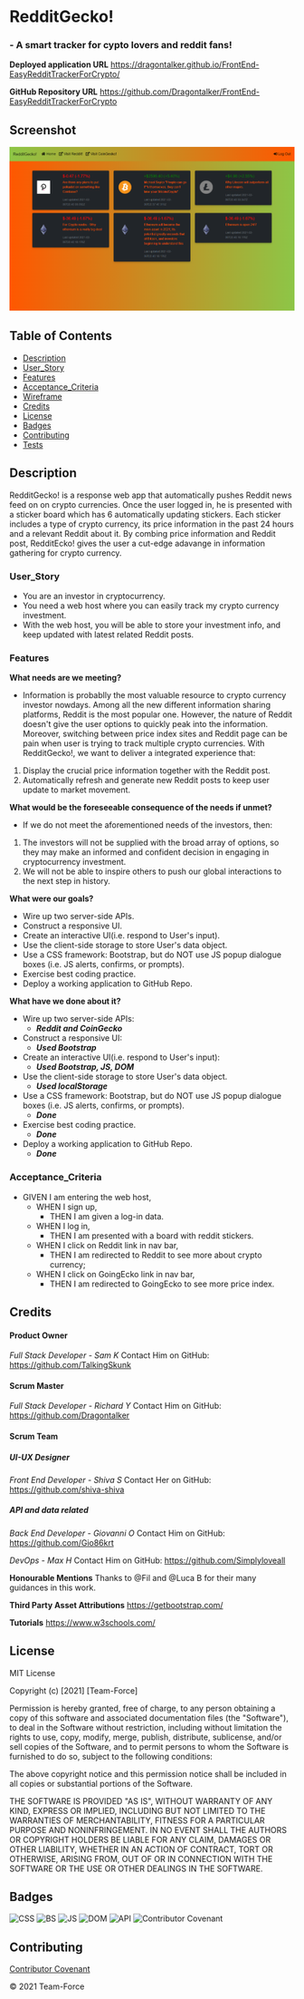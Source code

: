 # RedditGecko! 
### - A smart tracker for cypto lovers and reddit fans!

**Deployed application URL**
https://dragontalker.github.io/FrontEnd-EasyRedditTrackerForCrypto/

**GitHub Repository URL**
https://github.com/Dragontalker/FrontEnd-EasyRedditTrackerForCrypto

## Screenshot

![redditecko screenshot](./Assets/Image/screenshot.png)


## Table of Contents

* [Description](#description)
* [User_Story](#user_Story)
* [Features](#features)
* [Acceptance_Criteria](#acceptance_Criteria)
* [Wireframe](#wireframe)
* [Credits](#credits)
* [License](#license)
* [Badges](#badges)
* [Contributing](#contributing)
* [Tests](#tests)


## Description
RedditGecko! is a response web app that automatically pushes Reddit news feed on on crypto currencies. Once the user logged in, he is presented with a sticker board which has 6 automatically updating stickers. Each sticker includes a type of crypto currency, its price information in the past 24 hours and a relevant Reddit about it. By combing price information and Reddit post, RedditEcko! gives the user a cut-edge adavange in information gathering for crypto currency.

### User_Story

- You are an investor in cryptocurrency.
- You need a web host where you can easily track my crypto currency investment.
- With the web host, you will be able to store your investment info, and keep updated with latest related Reddit posts.


### Features

**What needs are we meeting?**
- Information is probablly the most valuable resource to crypto currency investor nowdays. Among all the new different information sharing platforms, Reddit is the most popular one. However, the nature of Reddit doesn't give the user options to quickly peak into the information. Moreover, switching between price index sites and Reddit page can be pain when user is trying to track multiple crypto currencies. With RedditGecko!, we want to deliver a integrated experience that:

1. Display the crucial price information together with the Reddit post.
2. Automatically refresh and generate new Reddit posts to keep user update to market movement.

**What would be the foreseeable consequence of the needs if unmet?**
- If we do not meet the aforementioned needs of the investors, then:
1. The investors will not be supplied with the broad array of options, so they may make an informed and confident decision in engaging in cryptocurrency investment.
2. We will not be able to inspire others to push our global interactions to the next step in history.

**What were our goals?**
- Wire up two server-side APIs.
- Construct a responsive UI.
- Create an interactive UI(i.e. respond to User's input).
- Use the client-side storage to store User's data object.
- Use a CSS framework: Bootstrap, but do NOT use JS popup dialogue boxes (i.e. JS alerts, confirms, or prompts).
- Exercise best coding practice.
- Deploy a working application to GitHub Repo.

**What have we done about it?**
- Wire up two server-side APIs:
    - **_Reddit and CoinGecko_**
- Construct a responsive UI:
    - **_Used Bootstrap_**
- Create an interactive UI(i.e. respond to User's input):
    - **_Used Bootstrap, JS, DOM_**
- Use the client-side storage to store User's data object.
    - **_Used localStorage_**
- Use a CSS framework: Bootstrap, but do NOT use JS popup dialogue boxes (i.e. JS alerts, confirms, or prompts).
    - **_Done_**
- Exercise best coding practice.
    - **_Done_**
- Deploy a working application to GitHub Repo.
    - **_Done_**


### Acceptance_Criteria

* GIVEN I am entering the web host,
    * WHEN I sign up,
        - THEN I am given a log-in data.
    * WHEN I log in,
        - THEN I am presented with a board with reddit stickers.
    * WHEN I click on Reddit link in nav bar,
        - THEN I am redirected to Reddit to see more about crypto currency;
    * WHEN I click on GoingEcko link in nav bar,
        - THEN I am redirected to GoingEcko to see more price index.



## Credits

#### Product Owner
*Full Stack Developer - Sam K*
Contact Him on GitHub: https://github.com/TalkingSkunk

#### Scrum Master
*Full Stack Developer - Richard Y*
Contact Him on GitHub: https://github.com/Dragontalker


#### Scrum Team
##### UI-UX Designer
*Front End Developer - Shiva S*
Contact Her on GitHub: https://github.com/shiva-shiva

##### API and data related
*Back End Developer - Giovanni O*
Contact Him on GitHub: https://github.com/Gio86krt

*DevOps - Max H*
Contact Him on GitHub: https://github.com/Simplyloveall

**Honourable Mentions**
Thanks to @Fil and @Luca B for their many guidances in this work.

**Third Party Asset Attributions**
https://getbootstrap.com/

**Tutorials**
https://www.w3schools.com/


## License

MIT License

Copyright (c) [2021] [Team-Force]

Permission is hereby granted, free of charge, to any person obtaining a copy
of this software and associated documentation files (the "Software"), to deal
in the Software without restriction, including without limitation the rights
to use, copy, modify, merge, publish, distribute, sublicense, and/or sell
copies of the Software, and to permit persons to whom the Software is
furnished to do so, subject to the following conditions:

The above copyright notice and this permission notice shall be included in all
copies or substantial portions of the Software.

THE SOFTWARE IS PROVIDED "AS IS", WITHOUT WARRANTY OF ANY KIND, EXPRESS OR
IMPLIED, INCLUDING BUT NOT LIMITED TO THE WARRANTIES OF MERCHANTABILITY,
FITNESS FOR A PARTICULAR PURPOSE AND NONINFRINGEMENT. IN NO EVENT SHALL THE
AUTHORS OR COPYRIGHT HOLDERS BE LIABLE FOR ANY CLAIM, DAMAGES OR OTHER
LIABILITY, WHETHER IN AN ACTION OF CONTRACT, TORT OR OTHERWISE, ARISING FROM,
OUT OF OR IN CONNECTION WITH THE SOFTWARE OR THE USE OR OTHER DEALINGS IN THE
SOFTWARE.


## Badges

![CSS](https://img.shields.io/badge/HTML%2FCSS-100%25-blue)
![BS](https://img.shields.io/badge/Bootstrap%205.0-Rebel-purple)
![JS](https://img.shields.io/badge/JavaScript-Strife-purple)
![DOM](https://img.shields.io/badge/DOM-Destiny-critical)
![API](https://img.shields.io/badge/API-Reconciled-informational)
![Contributor Covenant](https://img.shields.io/badge/Contributor%20Covenant-v2.0%20adopted-ff69b4.svg)


## Contributing

[Contributor Covenant](https://www.contributor-covenant.org/version/2/0/code_of_conduct/code_of_conduct.md)


&copy; 2021 Team-Force